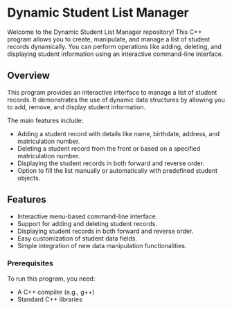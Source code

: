 # Dynamic Student List Manager

Welcome to the Dynamic Student List Manager repository!
This C++ program allows you to create, manipulate, and manage a list of student records dynamically.
You can perform operations like adding, deleting, and displaying student information using an interactive command-line interface.

## Overview

This program provides an interactive interface to manage a list of student records.
It demonstrates the use of dynamic data structures by allowing you to add, remove, and display student information.

The main features include:

- Adding a student record with details like name, birthdate, address, and matriculation number.
- Deleting a student record from the front or based on a specified matriculation number.
- Displaying the student records in both forward and reverse order.
- Option to fill the list manually or automatically with predefined student objects.

## Features

- Interactive menu-based command-line interface.
- Support for adding and deleting student records.
- Displaying student records in both forward and reverse order.
- Easy customization of student data fields.
- Simple integration of new data manipulation functionalities.

### Prerequisites

To run this program, you need:

- A C++ compiler (e.g., g++)
- Standard C++ libraries


